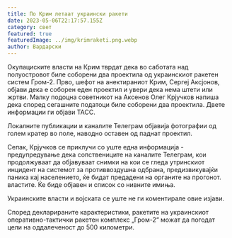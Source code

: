 ```yaml
---
title: По Крим летаат украински ракети
date: 2023-05-06T22:17:57.155Z
category: свет
featured: true
featuredImage: ../img/krimraketi.png.webp
author: Вардарски
---
```


Окупациските власти на Крим тврдат дека во саботата над полуостровот биле соборени два проектила од украинскиот ракетен систем Гром-2. Прво, шефот на анектираниот Крим, Сергеј Аксјонов, објави дека е соборен еден проектил и увери дека нема штети или жртви. Малку подоцна советникот на Аксенов Олег Крјучков напиша дека според сегашните податоци биле соборени два проектила. Двете информации ги објави ТАСС.

Локалните публикации и каналите Телеграм објавија фотографии од голем кратер во поле, наводно оставен од паднат проектил.

Сепак, Крјучков се приклучи со уште една информација - предупредување дека сопствениците на каналите Телеграм, кои продолжуваат да објавуваат снимки на кои се гледа утринскиот инцидент на системот за противвоздушна одбрана, предизвикувајќи паника кај населението, ќе бидат предадени на органите на прогонот. властите. Ќе биде објавен и список со нивните имиња.

Украинските власти и војската се уште не ги коментирале овие изјави.

Според декларираните карактеристики, ракетите на украинскиот оперативно-тактички ракетен комплекс „Гром-2“ можат да погодат цели на оддалеченост до 500 километри.
